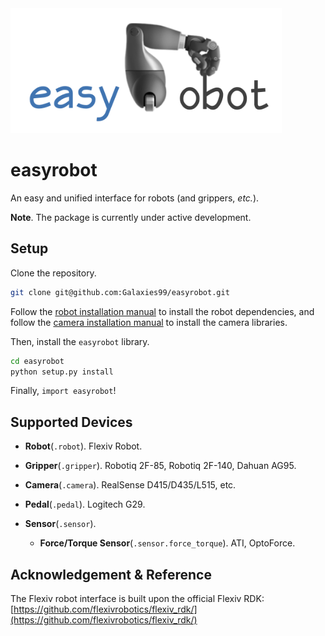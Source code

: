 <img src="assets/easyrobot.png" alt="easyrobot" height=200 />

# easyrobot

An easy and unified interface for robots (and grippers, *etc.*).

**Note**. The package is currently under active development.

## Setup

Clone the repository.

```bash
git clone git@github.com:Galaxies99/easyrobot.git
```

Follow the [robot installation manual](docs/install/robot.md) to install the robot dependencies, and follow the [camera installation manual](docs/install/camera.md) to install the camera libraries.

Then, install the `easyrobot` library.

```bash
cd easyrobot
python setup.py install
```

Finally, `import easyrobot`!

## Supported Devices

- **Robot**(`.robot`). Flexiv Robot.

- **Gripper**(`.gripper`). Robotiq 2F-85, Robotiq 2F-140, Dahuan AG95.

- **Camera**(`.camera`). RealSense D415/D435/L515, etc.

- **Pedal**(`.pedal`). Logitech G29.

- **Sensor**(`.sensor`).
  - **Force/Torque Sensor**(`.sensor.force_torque`). ATI, OptoForce.

## Acknowledgement & Reference

The Flexiv robot interface is built upon the official Flexiv RDK: [https://github.com/flexivrobotics/flexiv_rdk/](https://github.com/flexivrobotics/flexiv_rdk/)
